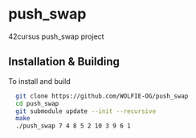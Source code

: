 
# push_swap

42cursus push_swap project


## Installation & Building

To install and build

```bash
  git clone https://github.com/WOLFIE-OG/push_swap
  cd push_swap
  git submodule update --init --recursive
  make
  ./push_swap 7 4 8 5 2 10 3 9 6 1
```
    